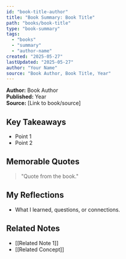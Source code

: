 ```yaml
---
id: "book-title-author"
title: "Book Summary: Book Title"
path: "books/book-title"
type: "book-summary"
tags:
  - "books"
  - "summary"
  - "author-name"
created: "2025-05-27"
lastUpdated: "2025-05-27"
author: "Your Name"
source: "Book Author, Book Title, Year"
---
```



**Author:** Book Author  
**Published:** Year  
**Source:** [Link to book/source]

## Key Takeaways
- Point 1
- Point 2

## Memorable Quotes
> "Quote from the book."

## My Reflections
- What I learned, questions, or connections.

## Related Notes
- [[Related Note 1]]
- [[Related Concept]]
